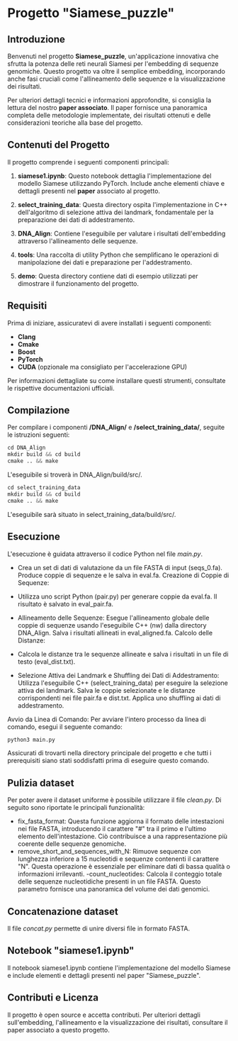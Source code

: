 # Progetto "Siamese_puzzle"

## Introduzione

Benvenuti nel progetto **Siamese_puzzle**, un'applicazione innovativa che sfrutta la potenza delle reti neurali Siamesi per l'embedding di sequenze genomiche. Questo progetto va oltre il semplice embedding, incorporando anche fasi cruciali come l'allineamento delle sequenze e la visualizzazione dei risultati.

Per ulteriori dettagli tecnici e informazioni approfondite, si consiglia la lettura del nostro **paper associato**. Il paper fornisce una panoramica completa delle metodologie implementate, dei risultati ottenuti e delle considerazioni teoriche alla base del progetto.

## Contenuti del Progetto
Il progetto comprende i seguenti componenti principali:

1. **siamese1.ipynb**: Questo notebook dettaglia l'implementazione del modello Siamese utilizzando PyTorch. Include anche elementi chiave e dettagli presenti nel **paper** associato al progetto.

2. **select_training_data**: Questa directory ospita l'implementazione in C++ dell'algoritmo di selezione attiva dei landmark, fondamentale per la preparazione dei dati di addestramento.

3. **DNA_Align**: Contiene l'eseguibile per valutare i risultati dell'embedding attraverso l'allineamento delle sequenze.

4. **tools**: Una raccolta di utility Python che semplificano le operazioni di manipolazione dei dati e preparazione per l'addestramento.

5. **demo**: Questa directory contiene dati di esempio utilizzati per dimostrare il funzionamento del progetto.

## Requisiti

Prima di iniziare, assicuratevi di avere installati i seguenti componenti:

- **Clang**
- **Cmake**
- **Boost**
- **PyTorch**
- **CUDA** (opzionale ma consigliato per l'accelerazione GPU)

Per informazioni dettagliate su come installare questi strumenti, consultate le rispettive documentazioni ufficiali.

## Compilazione

Per compilare i componenti **/DNA_Align/** e **/select_training_data/**, seguite le istruzioni seguenti:

```python
cd DNA_Align
mkdir build && cd build
cmake .. && make
```
L'eseguibile si troverà in DNA_Align/build/src/.
```python
cd select_training_data
mkdir build && cd build
cmake .. && make
```
L'eseguibile sarà situato in select_training_data/build/src/.
## Esecuzione
L'esecuzione è guidata attraverso il codice Python nel file *main.py*.
- Crea un set di dati di valutazione da un file FASTA di input (seqs_0.fa).
Produce coppie di sequenze e le salva in eval.fa.
Creazione di Coppie di Sequenze:

- Utilizza uno script Python (pair.py) per generare coppie da eval.fa.
Il risultato è salvato in eval_pair.fa. 
- Allineamento delle Sequenze:
Esegue l'allineamento globale delle coppie di sequenze usando l'eseguibile C++ (nw) dalla directory DNA_Align.
Salva i risultati allineati in eval_aligned.fa.
Calcolo delle Distanze:

- Calcola le distanze tra le sequenze allineate e salva i risultati in un file di testo (eval_dist.txt).
- Selezione Attiva dei Landmark e Shuffling dei Dati di Addestramento:
Utilizza l'eseguibile C++ (select_training_data) per eseguire la selezione attiva dei landmark.
Salva le coppie selezionate e le distanze corrispondenti nei file pair.fa e dist.txt.
Applica uno shuffling ai dati di addestramento.

Avvio da Linea di Comando:
Per avviare l'intero processo da linea di comando, esegui il seguente comando:

```python
python3 main.py
```
Assicurati di trovarti nella directory principale del progetto e che tutti i prerequisiti siano stati soddisfatti prima di eseguire questo comando.

## Pulizia dataset
Per poter avere il dataset uniforme è possibile utilizzare il file *clean.py*.
Di seguito sono riportate le principali funzionalità:

- fix_fasta_format:
Questa funzione aggiorna il formato delle intestazioni nei file FASTA, introducendo il carattere "#" tra il primo e l'ultimo elemento dell'intestazione. Ciò contribuisce a una rappresentazione più coerente delle sequenze genomiche.
- remove_short_and_sequences_with_N:
Rimuove sequenze con lunghezza inferiore a 15 nucleotidi e sequenze contenenti il carattere "N". Questa operazione è essenziale per eliminare dati di bassa qualità o informazioni irrilevanti.
-count_nucleotides:
Calcola il conteggio totale delle sequenze nucleotidiche presenti in un file FASTA. Questo parametro fornisce una panoramica del volume dei dati genomici.
## Concatenazione dataset
Il file *concat.py* permette di unire diversi file in formato FASTA.
## Notebook "siamese1.ipynb"
Il notebook siamese1.ipynb contiene l'implementazione del modello Siamese e include elementi e dettagli presenti nel paper "Siamese_puzzle".
## Contributi e Licenza
Il progetto è open source e accetta contributi.
Per ulteriori dettagli sull'embedding, l'allineamento e la visualizzazione dei risultati, consultare il paper associato a questo progetto.